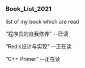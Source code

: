 ### Book_List_2021
list of my book which are read

"程序员的自我修养" --已读

"Redis设计与实现" --正在读

"C++ Primer" --正在读
